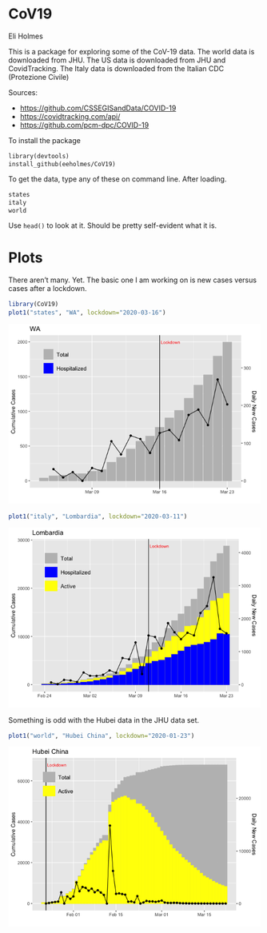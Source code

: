 CoV19
================
Eli Holmes

This is a package for exploring some of the CoV-19 data. The world data
is downloaded from JHU. The US data is downloaded from JHU and
CovidTracking. The Italy data is downloaded from the Italian CDC
(Protezione Civile)

Sources:

  - <https://github.com/CSSEGISandData/COVID-19>
  - <https://covidtracking.com/api/>
  - <https://github.com/pcm-dpc/COVID-19>

To install the package

    library(devtools)
    install_github(eeholmes/CoV19)

To get the data, type any of these on command line. After loading.

    states
    italy
    world

Use `head()` to look at it. Should be pretty self-evident what it is.

# Plots

There aren’t many. Yet. The basic one I am working on is new cases
versus cases after a lockdown.

``` r
library(CoV19)
plot1("states", "WA", lockdown="2020-03-16")
```

![](README_files/figure-gfm/unnamed-chunk-1-1.png)<!-- -->

``` r
plot1("italy", "Lombardia", lockdown="2020-03-11")
```

![](README_files/figure-gfm/unnamed-chunk-2-1.png)<!-- -->

Something is odd with the Hubei data in the JHU data set.

``` r
plot1("world", "Hubei China", lockdown="2020-01-23")
```

![](README_files/figure-gfm/unnamed-chunk-3-1.png)<!-- -->
